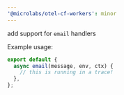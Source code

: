 ```yaml
---
'@microlabs/otel-cf-workers': minor
---
```


add support for `email` handlers

Example usage:

```ts
export default {
  async email(message, env, ctx) {
    // this is running in a trace!
  },
};
```
